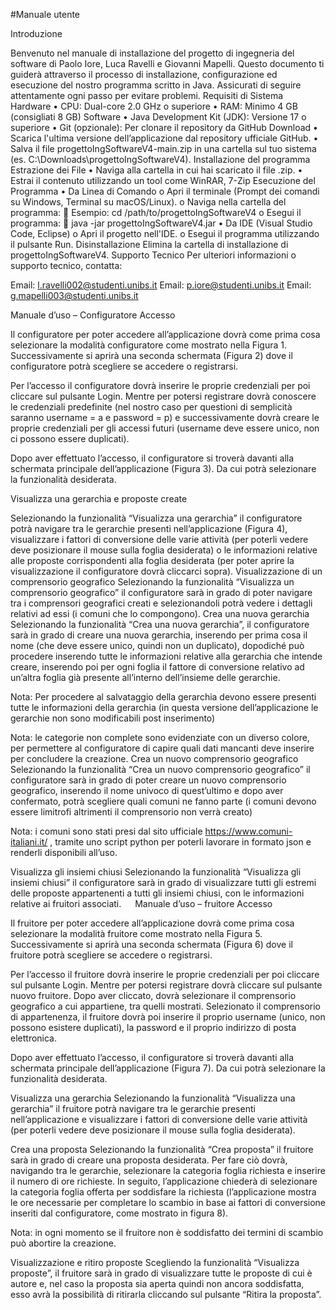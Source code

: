 #Manuale utente

Introduzione

Benvenuto nel manuale di installazione del progetto di ingegneria del software di Paolo Iore, Luca Ravelli e Giovanni Mapelli. Questo documento ti guiderà attraverso il processo di installazione, configurazione ed esecuzione del nostro programma scritto in Java. Assicurati di seguire attentamente ogni passo per evitare problemi.
Requisiti di Sistema
Hardware
•	CPU: Dual-core 2.0 GHz o superiore
•	RAM: Minimo 4 GB (consigliati 8 GB)
Software
•	Java Development Kit (JDK): Versione 17 o superiore
•	Git (opzionale): Per clonare il repository da GitHub
Download
•	Scarica l'ultima versione dell’applicazione dal repository ufficiale GitHub.
•	Salva il file progettoIngSoftwareV4-main.zip in una cartella sul tuo sistema (es. C:\Downloads\progettoIngSoftwareV4).
Installazione del programma
Estrazione dei File
•	Naviga alla cartella in cui hai scaricato il file .zip.
•	Estrai il contenuto utilizzando un tool come WinRAR, 7-Zip 
Esecuzione del Programma
•	Da Linea di Comando
o	Apri il terminale (Prompt dei comandi su Windows, Terminal su macOS/Linux).
o	Naviga nella cartella del programma:
	Esempio: cd /path/to/progettoIngSoftwareV4
o	Esegui il programma:
	java -jar progettoIngSoftwareV4.jar
•	Da IDE (Visual Studio Code, Eclipse)
o	Apri il progetto nell'IDE.
o	Esegui il programma utilizzando il pulsante Run.
Disinstallazione
Elimina la cartella di installazione di progettoIngSoftwareV4.
Supporto Tecnico
Per ulteriori informazioni o supporto tecnico, contatta:

Email: l.ravelli002@studenti.unibs.it 
Email: p.iore@studenti.unibs.it
Email: g.mapelli003@studenti.unibs.it

Manuale d’uso – Configuratore
Accesso

Il configuratore per poter accedere all’applicazione dovrà come prima cosa selezionare la modalità configuratore come mostrato nella Figura 1. Successivamente si aprirà una seconda schermata (Figura 2) dove il configuratore potrà scegliere se accedere o registrarsi.

Per l’accesso il configuratore dovrà inserire le proprie credenziali per poi cliccare sul pulsante Login. Mentre per potersi registrare dovrà conoscere le credenziali predefinite (nel nostro caso per questioni di semplicità saranno username = a e password = p) e successivamente dovrà creare le proprie credenziali per gli accessi futuri (username deve essere unico, non ci possono essere duplicati).

Dopo aver effettuato l’accesso, il configuratore si troverà davanti alla schermata principale dell’applicazione (Figura 3). Da cui potrà selezionare la funzionalità desiderata.

Visualizza una gerarchia e proposte create


Selezionando la funzionalità “Visualizza una gerarchia” il configuratore potrà navigare tra le gerarchie presenti nell’applicazione (Figura 4), visualizzare i fattori di conversione delle varie attività (per poterli vedere deve posizionare il mouse sulla foglia desiderata) o le informazioni relative alle proposte corrispondenti alla foglia desiderata (per poter aprire la visualizzazione il configuratore dovrà cliccarci sopra).
Visualizzazione di un comprensorio geografico
Selezionando la funzionalità “Visualizza un comprensorio geografico” il configuratore sarà in grado di poter navigare tra i comprensori geografici creati e selezionandoli potrà vedere i dettagli relativi ad essi (i comuni che lo compongono).
Crea una nuova gerarchia
Selezionando la funzionalità “Crea una nuova gerarchia”, il configuratore sarà in grado di creare una nuova gerarchia, inserendo per prima cosa il nome (che deve essere unico, quindi non un duplicato), dopodiché può procedere inserendo tutte le informazioni relative alla gerarchia che intende creare, inserendo poi per ogni foglia il fattore di conversione relativo ad un’altra foglia già presente all’interno dell’insieme delle gerarchie.

Nota:
Per procedere al salvataggio della gerarchia devono essere presenti tutte le informazioni della gerarchia (in questa versione dell’applicazione le gerarchie non sono modificabili post inserimento)


Nota:
le categorie non complete sono evidenziate con un diverso colore, per permettere al configuratore di capire quali dati mancanti deve inserire per concludere la creazione.
Crea un nuovo comprensorio geografico
Selezionando la funzionalità “Crea un nuovo comprensorio geografico” il configuratore sarà in grado di poter creare un nuovo comprensorio geografico, inserendo il nome univoco di quest’ultimo e dopo aver confermato, potrà scegliere quali comuni ne fanno parte (i comuni devono essere limitrofi altrimenti il comprensorio non verrà creato)

Nota:
i comuni sono stati presi dal sito ufficiale https://www.comuni-italiani.it/ , tramite uno script python per poterli lavorare in formato json e renderli disponibili all’uso.

Visualizza gli insiemi chiusi
Selezionando la funzionalità “Visualizza gli insiemi chiusi” il configuratore sarà in grado di visualizzare tutti gli estremi delle proposte appartenenti a tutti gli insiemi chiusi, con le informazioni relative ai fruitori associati. 
 
Manuale d’uso – fruitore
Accesso


Il fruitore per poter accedere all’applicazione dovrà come prima cosa selezionare la modalità fruitore come mostrato nella Figura 5. Successivamente si aprirà una seconda schermata (Figura 6) dove il fruitore potrà scegliere se accedere o registrarsi.

Per l’accesso il fruitore dovrà inserire le proprie credenziali per poi cliccare sul pulsante Login. Mentre per potersi registrare dovrà cliccare sul pulsante nuovo fruitore. Dopo aver cliccato, dovrà selezionare il comprensorio geografico a cui appartiene, tra quelli mostrati. Selezionato il comprensorio di appartenenza, il fruitore dovrà poi inserire il proprio username (unico, non possono esistere duplicati), la password e il proprio indirizzo di posta elettronica.

Dopo aver effettuato l’accesso, il configuratore si troverà davanti alla schermata principale dell’applicazione (Figura 7). Da cui potrà selezionare la funzionalità desiderata.

Visualizza una gerarchia
Selezionando la funzionalità “Visualizza una gerarchia” il fruitore potrà navigare tra le gerarchie presenti nell’applicazione e visualizzare i fattori di conversione delle varie attività (per poterli vedere deve posizionare il mouse sulla foglia desiderata).

Crea una proposta
Selezionando la funzionalità “Crea proposta” il fruitore sarà in grado di creare una proposta desiderata. Per fare ciò dovrà, navigando tra le gerarchie, selezionare la categoria foglia richiesta e inserire il numero di ore richieste. In seguito, l’applicazione chiederà di selezionare la categoria foglia offerta per soddisfare la richiesta (l’applicazione mostra le ore necessarie per completare lo scambio in base ai fattori di conversione inseriti dal configuratore, come mostrato in figura 8).

Nota:
in ogni momento se il fruitore non è soddisfatto dei termini di scambio può abortire la creazione.



Visualizzazione e ritiro proposte
Scegliendo la funzionalità “Visualizza proposte”, il fruitore sarà in grado di visualizzare tutte le proposte di cui è autore e, nel caso la proposta sia aperta quindi non ancora soddisfatta, esso avrà la possibilità di ritirarla cliccando sul pulsante “Ritira la proposta”.


















